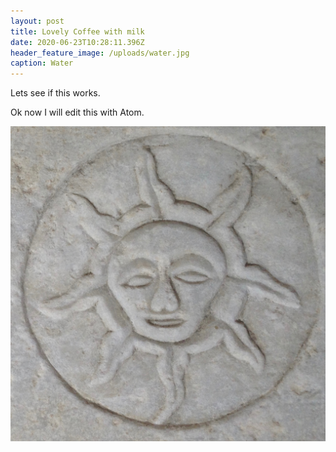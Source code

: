 ```yaml
---
layout: post
title: Lovely Coffee with milk
date: 2020-06-23T10:28:11.396Z
header_feature_image: /uploads/water.jpg
caption: Water
---
```

Lets see if this works.

Ok now I will edit this with Atom.

![](../uploads/img_1493.jpg "Greek Goddess")
